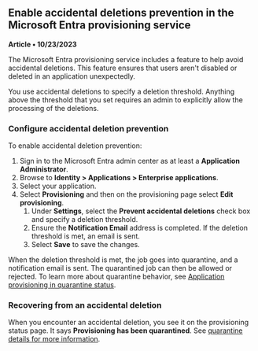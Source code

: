 ## Enable accidental deletions prevention in the Microsoft Entra provisioning service

**Article • 10/23/2023**

The Microsoft Entra provisioning service includes a feature to help avoid accidental deletions. This feature ensures that users aren't disabled or deleted in an application unexpectedly.

You use accidental deletions to specify a deletion threshold. Anything above the threshold that you set requires an admin to explicitly allow the processing of the deletions.

### Configure accidental deletion prevention

To enable accidental deletion prevention:

1. Sign in to the Microsoft Entra admin center as at least a **Application Administrator**.
2. Browse to **Identity > Applications > Enterprise applications**.
3. Select your application.
4. Select **Provisioning** and then on the provisioning page select **Edit provisioning**.
    1. Under **Settings**, select the **Prevent accidental deletions** check box and specify a deletion threshold.
    2. Ensure the **Notification Email** address is completed. If the deletion threshold is met, an email is sent.
    3. Select **Save** to save the changes.

When the deletion threshold is met, the job goes into quarantine, and a notification email is sent. The quarantined job can then be allowed or rejected. To learn more about quarantine behavior, see [Application provisioning in quarantine status](#).

### Recovering from an accidental deletion

When you encounter an accidental deletion, you see it on the provisioning status page. It says **Provisioning has been quarantined**. See [quarantine details for more information](#).